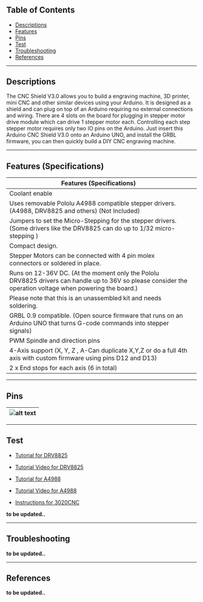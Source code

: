 #

## Table of Contents

-   [Descriptions](#descriptions)
-   [Features](#features)
-   [Pins](#pins)
-   [Test](#test-code)
-   [Troubleshooting](#troubleshooting)
-   [References](#references)

---

## Descriptions

The CNC Shield V3.0 allows you to build a engraving machine, 3D printer, mini CNC and other similar devices using your Arduino. It is designed as a shield and can plug on top of an Arduino requiring no external connections and wiring. There are 4 slots on the board for plugging in stepper motor drive module which can drive 1 stepper motor each. Controlling each step stepper motor requires only two IO pins on the Arduino. Just insert this Arduino CNC Shield V3.0 onto an Arduino UNO, and install the GRBL firmware, you can then quickly build a DIY CNC engraving machine.

---

## Features (Specifications)

| Features (Specifications)                                                                                                                                 |     |
| --------------------------------------------------------------------------------------------------------------------------------------------------------- | --- |
| Coolant enable                                                                                                                                            |
| Uses removable Pololu A4988 compatible stepper drivers. (A4988, DRV8825 and others) (Not Included)                                                        |
| Jumpers to set the Micro-Stepping for the stepper drivers. (Some drivers like the DRV8825 can do up to 1/32 micro-stepping )                              |
| Compact design.                                                                                                                                           |
| Stepper Motors can be connected with 4 pin molex connectors or soldered in place.                                                                         |
| Runs on 12-36V DC. (At the moment only the Pololu DRV8825 drivers can handle up to 36V so please consider the operation voltage when powering the board.) |
| Please note that this is an unassembled kit and needs soldering.                                                                                          |
| GRBL 0.9 compatible. (Open source firmware that runs on an Arduino UNO that turns G-code commands into stepper signals)                                   |
| PWM Spindle and direction pins                                                                                                                            |
| 4-Axis support (X, Y, Z , A-Can duplicate X,Y,Z or do a full 4th axis with custom firmware using pins D12 and D13)                                        |
| 2 x End stops for each axis (6 in total)                                                                                                                  |

---

## Pins

| ![alt text](https://bit.ly/3m6TcAm 'CNC shield') |
| ------------------------------------------------ |

---

## Test

-   [Tutorial for DRV8825](https://bit.ly/3fn2cjw)
-   [Tutorial Video for DRV8825](https://youtu.be/DZcrrFcs4N4)

-   [Tutorial for A4988](https://bit.ly/31AK2CC)
-   [Tutorial Video for A4988](https://youtu.be/TMK_fLgpESQ)

-   [Instructions for 3020CNC](https://bit.ly/3u2Gm8Q)

**to be updated..**

---

## Troubleshooting

**to be updated..**

---

## References

**to be updated..**
